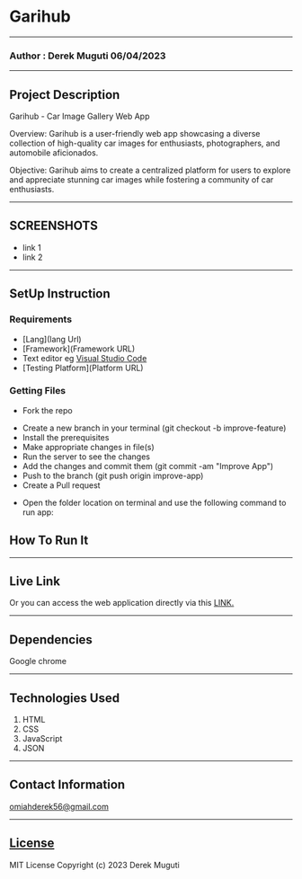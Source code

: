 # Garihub
*****
### Author : Derek Muguti 06/04/2023
****
## Project Description
Garihub - Car Image Gallery Web App

Overview:
Garihub is a user-friendly web app showcasing a diverse collection of high-quality car images for enthusiasts, photographers, and automobile aficionados.

Objective:
Garihub aims to create a centralized platform for users to explore and appreciate stunning car images while fostering a community of car enthusiasts.
******

## SCREENSHOTS
- link 1
- link 2


********
## SetUp Instruction
### Requirements
* [Lang](lang Url)
* [Framework](Framework URL)
* Text editor eg [Visual Studio Code](https://code.visualstudio.com/download)
* [Testing Platform](Platform URL)


### Getting Files
* Fork the repo
- Create a new branch in your terminal (git checkout -b improve-feature)
- Install the prerequisites
- Make appropriate changes in file(s)
- Run the server to see the changes
- Add the changes and commit them (git commit -am "Improve App")
- Push to the branch (git push origin improve-app)
- Create a Pull request
* Open the folder location on terminal and use the following command to run app:

## How To Run It

*****
## Live Link
Or you can access the web application directly via this [LINK.](link.com/)
*****
## Dependencies
Google chrome


*****
## Technologies Used
1. HTML
2. CSS
3. JavaScript
4. JSON
*****
## Contact Information
omiahderek56@gmail.com
*****
## [License](LICENSE)
MIT License
Copyright (c) 2023 Derek Muguti